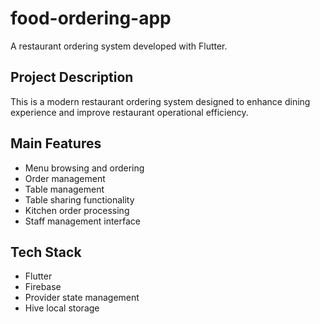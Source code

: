 # food-ordering-app

A restaurant ordering system developed with Flutter.

## Project Description

This is a modern restaurant ordering system designed to enhance dining experience and improve restaurant operational efficiency.

## Main Features

- Menu browsing and ordering
- Order management
- Table management
- Table sharing functionality
- Kitchen order processing
- Staff management interface

## Tech Stack

- Flutter
- Firebase
- Provider state management
- Hive local storage

